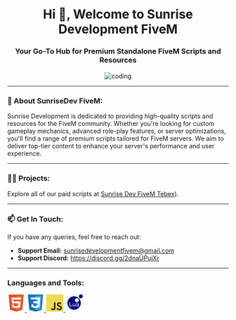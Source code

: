 <h1 align="center">Hi 👋, Welcome to Sunrise Development FiveM</h1>
<h3 align="center">Your Go-To Hub for Premium Standalone FiveM Scripts and Resources</h3>

<p align="center">
  <img align="center" alt="coding" width="400" src="https://media.discordapp.net/attachments/1324239500590972997/1335462440934183063/standard.gif?ex=67a0ea91&is=679f9911&hm=d51ee27b9c3470b9e0c2780fe518c012e0310f86213ab01f2fe4edc2b9635c83&=">
</p>

---

### 🌟 About SunriseDev FiveM:
Sunrise Development is dedicated to providing high-quality scripts and resources for the FiveM community. Whether you're looking for custom gameplay mechanics, advanced role-play features, or server optimizations, you'll find a range of premium scripts tailored for FiveM servers. We aim to deliver top-tier content to enhance your server's performance and user experience.

---

### 👨‍💻 Projects:
Explore all of our paid scripts at [Sunrise Dev FiveM Tebex](https://sunrise-development.tebex.io)).

---

### 📫 Get In Touch:
If you have any queries, feel free to reach out:
- **Support Email:** sunrisedevelopmentfivem@gmail.com
- **Support Discord:** https://discord.gg/2dnaUPujXr

---

<h3 align="left">Languages and Tools:</h3>
<p align="left">
  <a href="https://developer.mozilla.org/en-US/docs/Web/HTML" target="_blank" rel="noreferrer">
    <img src="https://raw.githubusercontent.com/devicons/devicon/master/icons/html5/html5-original.svg" alt="HTML5" width="40" height="40"/>
  </a>
  <a href="https://developer.mozilla.org/en-US/docs/Web/CSS" target="_blank" rel="noreferrer">
    <img src="https://raw.githubusercontent.com/devicons/devicon/master/icons/css3/css3-original.svg" alt="CSS3" width="40" height="40"/>
  </a>
  <a href="https://developer.mozilla.org/en-US/docs/Web/JavaScript" target="_blank" rel="noreferrer">
    <img src="https://raw.githubusercontent.com/devicons/devicon/master/icons/javascript/javascript-original.svg" alt="JavaScript" width="40" height="40"/>
  </a>
  <a href="https://www.lua.org/" target="_blank" rel="noreferrer">
    <img src="https://raw.githubusercontent.com/devicons/devicon/master/icons/lua/lua-original.svg" alt="Lua" width="40" height="40"/>
  </a>
</p>
